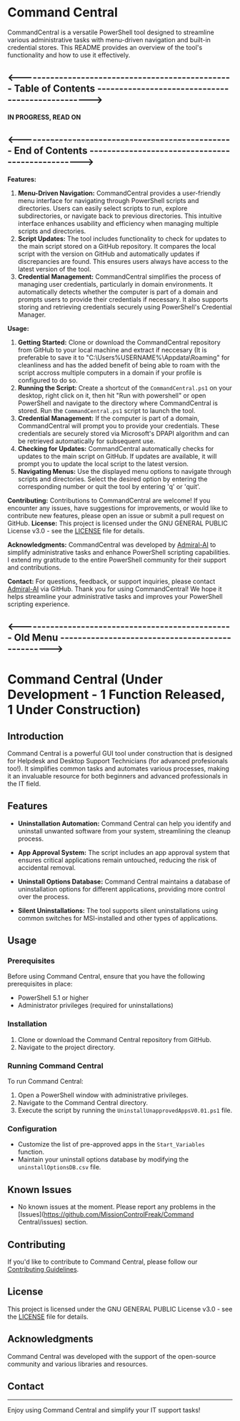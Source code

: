 # Command Central
CommandCentral is a versatile PowerShell tool designed to streamline various administrative tasks with menu-driven navigation and built-in credential stores. This README provides an overview of the tool's functionality and how to use it effectively.

## <------------------------------------------------- Table of Contents ------------------------------------------------->
**IN PROGRESS, READ ON**
## <-------------------------------------------------  End of Contents  ------------------------------------------------->

**Features:**
1. **Menu-Driven Navigation:** CommandCentral provides a user-friendly menu interface for navigating through PowerShell scripts and directories. Users can easily select scripts to run, explore subdirectories, or navigate back to previous directories. This intuitive interface enhances usability and efficiency when managing multiple scripts and directories.
2. **Script Updates:** The tool includes functionality to check for updates to the main script stored on a GitHub repository. It compares the local script with the version on GitHub and automatically updates if discrepancies are found. This ensures users always have access to the latest version of the tool.
3. **Credential Management:** CommandCentral simplifies the process of managing user credentials, particularly in domain environments. It automatically detects whether the computer is part of a domain and prompts users to provide their credentials if necessary. It also supports storing and retrieving credentials securely using PowerShell's Credential Manager.

**Usage:**
1. **Getting Started:** Clone or download the CommandCentral repository from GitHub to your local machine and extract if neccesary (It is preferable to save it to "C:\Users\%USERNAME%\Appdata\Roaming" for cleanliness and has the added benefit of being able to roam with the script accross multiple computers in a domain if your profile is configured to do so.
3. **Running the Script:** Create a shortcut of the `CommandCentral.ps1` on your desktop, right click on it, then hit "Run with powershell" or open PowerShell and navigate to the directory where CommandCentral is stored. Run the `CommandCentral.ps1` script to launch the tool.
4. **Credential Management:** If the computer is part of a domain, CommandCentral will prompt you to provide your credentials. These credentials are securely stored via Microsoft's DPAPI algorithm and can be retrieved automatically for subsequent use.
5. **Checking for Updates:** CommandCentral automatically checks for updates to the main script on GitHub. If updates are available, it will prompt you to update the local script to the latest version.
6. **Navigating Menus:** Use the displayed menu options to navigate through scripts and directories. Select the desired option by entering the corresponding number or quit the tool by entering 'q' or 'quit'.

**Contributing:**
Contributions to CommandCentral are welcome! If you encounter any issues, have suggestions for improvements, or would like to contribute new features, please open an issue or submit a pull request on GitHub.
**License:**
This project is licensed under the GNU GENERAL PUBLIC License v3.0 - see the [LICENSE](LICENSE) file for details.

**Acknowledgments:**
CommandCentral was developed by [Admiral-AI](https://github.com/Admiral-AI) to simplify administrative tasks and enhance PowerShell scripting capabilities. I extend my gratitude to the entire PowerShell community for their support and contributions.

**Contact:**
For questions, feedback, or support inquiries, please contact [Admiral-AI](https://github.com/Admiral-AI) via GitHub.
Thank you for using CommandCentral! We hope it helps streamline your administrative tasks and improves your PowerShell scripting experience.


## <------------------------------------------------- Old Menu  ------------------------------------------------->
# Command Central (Under Development - 1 Function Released, 1 Under Construction)

## Introduction

Command Central is a powerful GUI tool under construction that is designed for Helpdesk and Desktop Support Technicians (for advanced profesionals too!). It simplifies common tasks and automates various processes, making it an invaluable resource for both beginners and advanced professionals in the IT field.

## Features

- **Uninstallation Automation:** Command Central can help you identify and uninstall unwanted software from your system, streamlining the cleanup process.

- **App Approval System:** The script includes an app approval system that ensures critical applications remain untouched, reducing the risk of accidental removal.

- **Uninstall Options Database:** Command Central maintains a database of uninstallation options for different applications, providing more control over the process.

- **Silent Uninstallations:** The tool supports silent uninstallations using common switches for MSI-installed and other types of applications.

## Usage

### Prerequisites

Before using Command Central, ensure that you have the following prerequisites in place:

- PowerShell 5.1 or higher
- Administrator privileges (required for uninstallations)

### Installation

1. Clone or download the Command Central repository from GitHub.
2. Navigate to the project directory.

### Running Command Central

To run Command Central:

1. Open a PowerShell window with administrative privileges.
2. Navigate to the Command Central directory.
3. Execute the script by running the `UninstallUnapprovedAppsV0.01.ps1` file.

### Configuration

- Customize the list of pre-approved apps in the `Start_Variables` function.
- Maintain your uninstall options database by modifying the `uninstallOptionsDB.csv` file.

## Known Issues

- No known issues at the moment. Please report any problems in the [Issues](https://github.com/MissionControlFreak/Command Central/issues) section.

## Contributing

If you'd like to contribute to Command Central, please follow our [Contributing Guidelines](CONTRIBUTING.md).

## License

This project is licensed under the GNU GENERAL PUBLIC License v3.0 - see the [LICENSE](LICENSE) file for details.

## Acknowledgments

Command Central was developed with the support of the open-source community and various libraries and resources.

## Contact

---

Enjoy using Command Central and simplify your IT support tasks!
